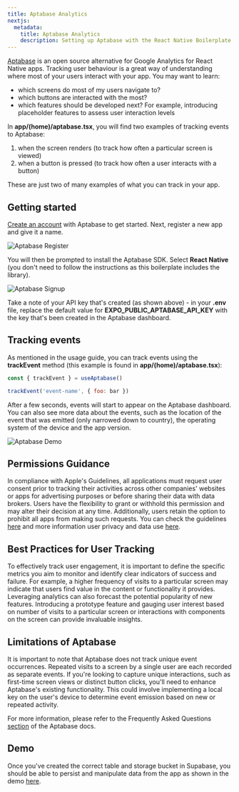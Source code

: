 ```yaml
---
title: Aptabase Analytics
nextjs:
  metadata:
    title: Aptabase Analytics
    description: Setting up Aptabase with the React Native Boilerplate
---
```


[Aptabase](https://aptabase.com/for-react-native) is an open source alternative for Google Analytics for React Native apps. Tracking
user behaviour is a great way of understanding where most of your users interact with your app. You may want to learn:

- which screens do most of my users navigate to?
- which buttons are interacted with the most?
- which features should be developed next? For example, introducing placeholder features to assess user interaction levels

In **app/(home)/aptabase.tsx**, you will find two examples of tracking events to Aptabase:

1. when the screen renders (to track how often a particular screen is viewed)
1. when a button is pressed (to track how often a user interacts with a button)

These are just two of many examples of what you can track in your app.

## Getting started

[Create an account](https://eu.aptabase.com/auth) with Aptabase to get started. Next, register a new app and give it a
name.

![Aptabase Register](/images/aptabase-register-app.png)

You will then be prompted to install the Aptabase SDK. Select **React Native** (you don't need to follow the instructions
as this boilerplate includes the library).

![Aptabase Signup](/images/aptabase-setup.png)

Take a note of your API key that's created (as shown above) - in your **.env** file, replace the default value for
**EXPO_PUBLIC_APTABASE_API_KEY** with the key that's been created in the Aptabase dashboard.

## Tracking events

As mentioned in the usage guide, you can track events using the **trackEvent** method (this example is found in **app/(home)/aptabase.tsx**):

```js
const { trackEvent } = useAptabase()

trackEvent('event-name', { foo: bar })
```

After a few seconds, events will start to appear on the Aptabase dashboard. You can also see more data about the events, such as
the location of the event that was emitted (only narrowed down to country), the operating system of the device and the app version.

![Aptabase Demo](/images/aptabase-demo.png)

## Permissions Guidance

In compliance with Apple's Guidelines, all applications must request user consent prior to tracking their activities across other companies'
websites or apps for advertising purposes or before sharing their data with data brokers. Users have the flexibility to grant or withhold this
permission and may alter their decision at any time. Additionally, users retain the option to prohibit all apps from making such requests. You
can check the guidelines [here](https://support.apple.com/en-gb/guide/iphone/iph4f4cbd242/ios#:~:text=All%20apps%20are%20required%20to,you%20can%20change%20permission%20later)
and more information user privacy and data use [here](https://developer.apple.com/app-store/user-privacy-and-data-use/).

## Best Practices for User Tracking

To effectively track user engagement, it is important to define the specific metrics you aim to monitor and identify clear indicators of success and failure.
For example, a higher frequency of visits to a particular screen may indicate that users find value in the content or functionality it provides. Leveraging
analytics can also forecast the potential popularity of new features. Introducing a prototype feature and gauging user interest based on number of visits to
a particular screen or interactions with components on the screen can provide invaluable insights.

## Limitations of Aptabase

It is important to note that Aptabase does not track unique event occurrences. Repeated visits to a screen by a single user are each recorded as separate events.
If you're looking to capture unique interactions, such as first-time screen views or distinct button clicks, you'll need to enhance Aptabase's existing
functionality. This could involve implementing a local key on the user's device to determine event emission based on new or repeated activity.

For more information, please refer to the Frequently Asked Questions [section](https://aptabase.com/for-react-native) of the Aptabase docs.

## Demo

Once you've created the correct table and storage bucket in Supabase, you should be able to persist and manipulate data from the app as shown in the demo [here](https://www.veed.io/embed/888b2aef-ba6e-4cb0-a747-8315b9ccf4ff).
